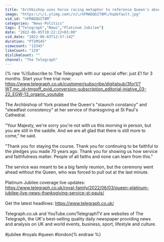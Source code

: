 ```yaml
---
title: "Archbishop uses horse racing metaphor to reference Queen's absence at service of thanksgiving"
image: "https:\/\/i.ytimg.com\/vi\/nFMADQGIT8M\/hqdefault.jpg"
vid_id: "nFMADQGIT8M"
categories: "News-Politics"
tags: ["Telegraph","News","Platinum Jubilee"]
date: "2022-06-05T10:22:22+03:00"
vid_date: "2022-06-03T12:57:14Z"
duration: "PT1M54S"
viewcount: "13345"
likeCount: "129"
dislikeCount: ""
channel: "The Telegraph"
---
```

{% raw %}Subscribe to The Telegraph with our special offer: just £1 for 3 months. Start your free trial now:<br /><a rel="nofollow" target="blank" href="https://www.telegraph.co.uk/customer/subscribe/digitalsub/3for1/?WT.mc_id=tmgoff_pvid_conversion-subscription_editorial-iniative_03-22_EGW-13_organic_youtube">https://www.telegraph.co.uk/customer/subscribe/digitalsub/3for1/?WT.mc_id=tmgoff_pvid_conversion-subscription_editorial-iniative_03-22_EGW-13_organic_youtube</a><br /><br />The Archbishop of York praised the Queen's &quot;staunch constancy&quot; and &quot;steadfast consistency&quot; at her service of thanksgiving at St Paul's Cathedral.<br /><br />&quot;Your Majesty, we're sorry you're not with us this morning in person, but you are still in the saddle. And we are all glad that there is still more to come,&quot; he said. <br /><br />&quot;Thank you for staying the course. Thank you for continuing to be faithful to the pledges you made 70 years ago. Thank you for showing us how service and faithfulness matter. People of all faiths and none can learn from this.&quot;<br /><br />The service was meant to be a big family reunion, but the ceremony went ahead without the Queen, who was forced to pull out at the last minute.<br /><br />Platinum Jubilee coverage live updates: <br /><a rel="nofollow" target="blank" href="https://www.telegraph.co.uk/royal-family/2022/06/03/queen-platinum-jubilee-live-news-thanksgiving-service-st-pauls/">https://www.telegraph.co.uk/royal-family/2022/06/03/queen-platinum-jubilee-live-news-thanksgiving-service-st-pauls/</a><br /><br />Get the latest headlines: <a rel="nofollow" target="blank" href="https://www.telegraph.co.uk/">https://www.telegraph.co.uk/</a><br /><br />Telegraph.co.uk and YouTube.com/TelegraphTV are websites of The Telegraph, the UK's best-selling quality daily newspaper providing news and analysis on UK and world events, business, sport, lifestyle and culture.<br /><br />#jubilee #royals #queen #london{% endraw %}
